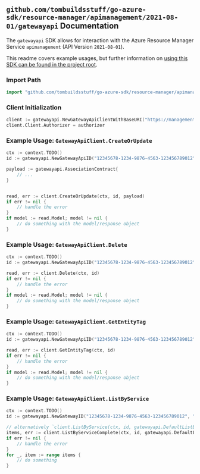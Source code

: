 
## `github.com/tombuildsstuff/go-azure-sdk/resource-manager/apimanagement/2021-08-01/gatewayapi` Documentation

The `gatewayapi` SDK allows for interaction with the Azure Resource Manager Service `apimanagement` (API Version `2021-08-01`).

This readme covers example usages, but further information on [using this SDK can be found in the project root](https://github.com/tombuildsstuff/go-azure-sdk/tree/main/docs).

### Import Path

```go
import "github.com/tombuildsstuff/go-azure-sdk/resource-manager/apimanagement/2021-08-01/gatewayapi"
```


### Client Initialization

```go
client := gatewayapi.NewGatewayApiClientWithBaseURI("https://management.azure.com")
client.Client.Authorizer = authorizer
```


### Example Usage: `GatewayApiClient.CreateOrUpdate`

```go
ctx := context.TODO()
id := gatewayapi.NewGatewayApiID("12345678-1234-9876-4563-123456789012", "example-resource-group", "serviceValue", "gatewayIdValue", "apiIdValue")

payload := gatewayapi.AssociationContract{
	// ...
}


read, err := client.CreateOrUpdate(ctx, id, payload)
if err != nil {
	// handle the error
}
if model := read.Model; model != nil {
	// do something with the model/response object
}
```


### Example Usage: `GatewayApiClient.Delete`

```go
ctx := context.TODO()
id := gatewayapi.NewGatewayApiID("12345678-1234-9876-4563-123456789012", "example-resource-group", "serviceValue", "gatewayIdValue", "apiIdValue")

read, err := client.Delete(ctx, id)
if err != nil {
	// handle the error
}
if model := read.Model; model != nil {
	// do something with the model/response object
}
```


### Example Usage: `GatewayApiClient.GetEntityTag`

```go
ctx := context.TODO()
id := gatewayapi.NewGatewayApiID("12345678-1234-9876-4563-123456789012", "example-resource-group", "serviceValue", "gatewayIdValue", "apiIdValue")

read, err := client.GetEntityTag(ctx, id)
if err != nil {
	// handle the error
}
if model := read.Model; model != nil {
	// do something with the model/response object
}
```


### Example Usage: `GatewayApiClient.ListByService`

```go
ctx := context.TODO()
id := gatewayapi.NewGatewayID("12345678-1234-9876-4563-123456789012", "example-resource-group", "serviceValue", "gatewayIdValue")

// alternatively `client.ListByService(ctx, id, gatewayapi.DefaultListByServiceOperationOptions())` can be used to do batched pagination
items, err := client.ListByServiceComplete(ctx, id, gatewayapi.DefaultListByServiceOperationOptions())
if err != nil {
	// handle the error
}
for _, item := range items {
	// do something
}
```
